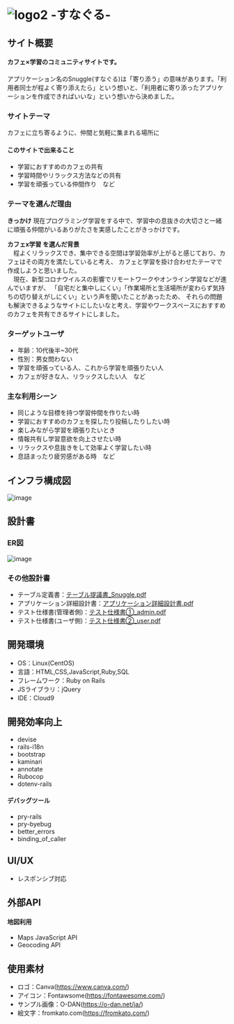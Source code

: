# ![logo2](https://user-images.githubusercontent.com/106650955/186106765-ef446621-e77c-448a-b9ab-e534e2b1f50a.svg) -すなぐる-

## サイト概要

#### カフェ×学習のコミュニティサイトです。
アプリケーション名のSnuggle(すなぐる)は「寄り添う」の意味があります。「利用者同士が程よく寄り添えたら」という想いと、「利用者に寄り添ったアプリケーションを作成できればいいな」という想いから決めました。

### サイトテーマ
カフェに立ち寄るように、仲間と気軽に集まれる場所に

#### このサイトで出来ること
* 学習におすすめのカフェの共有
* 学習時間やリラックス方法などの共有
* 学習を頑張っている仲間作り　など

### テーマを選んだ理由
**きっかけ**
現在プログラミング学習をする中で、学習中の息抜きの大切さと一緒に頑張る仲間がいるありがたさを実感したことがきっかけです。

**カフェx学習 を選んだ背景**  
　程よくリラックスでき、集中できる空間は学習効率が上がると感じており、カフェはその両方を満たしていると考え、
カフェと学習を掛け合わせたテーマで作成しようと思いました。  
　現在、新型コロナウイルスの影響でリモートワークやオンライン学習などが進んでいますが、
「自宅だと集中しにくい」「作業場所と生活場所が変わらず気持ちの切り替えがしにくい」という声を聞いたことがあったため、
それらの問題も解決できるようなサイトにしたいなと考え、学習やワークスペースにおすすめのカフェを共有できるサイトにしました。

### ターゲットユーザ
* 年齢：10代後半~30代
* 性別：男女問わない
* 学習を頑張っている人、これから学習を頑張りたい人
* カフェが好きな人、リラックスしたい人　など

### 主な利用シーン
* 同じような目標を持つ学習仲間を作りたい時
* 学習におすすめのカフェを探したり投稿したりしたい時
* 楽しみながら学習を頑張りたいとき
* 情報共有し学習意欲を向上させたい時
* リラックスや息抜きをして効率よく学習したい時
* 息詰まったり疲労感がある時　など

## インフラ構成図
![image](https://user-images.githubusercontent.com/106650955/190065100-22ce6f51-e970-41f8-bdc7-399ad73062b2.png)

## 設計書
### ER図
![image](https://user-images.githubusercontent.com/106650955/186998490-cf03c6b1-6a4e-430a-8660-dfa9627886f8.png)

### その他設計書
- テーブル定義書：[テーブル提議書_Snuggle.pdf](https://github.com/m9795/Snuggle/files/9400606/_Snuggle.pdf)
- アプリケーション詳細設計書：[アプリケーション詳細設計書.pdf](https://github.com/m9795/Snuggle/files/9436838/default.pdf)
- テスト仕様書(管理者側)：[テスト仕様書①_admin.pdf](https://github.com/m9795/Snuggle/files/9436636/_admin.pdf)
- テスト仕様書(ユーザ側)：[テスト仕様書②_user.pdf](https://github.com/m9795/Snuggle/files/9436651/_user.pdf)
<!-- - UI Flows(ユーザ側)：[user.pdf](https://github.com/m9795/Snuggle/files/9399592/user.pdf) -->
<!-- - UI Flows(管理者側)：[admin.pdf](https://github.com/m9795/Snuggle/files/9399593/admin.pdf) -->

## 開発環境
- OS：Linux(CentOS)
- 言語：HTML,CSS,JavaScript,Ruby,SQL
- フレームワーク：Ruby on Rails
- JSライブラリ：jQuery
- IDE：Cloud9

## 開発効率向上
- devise
- rails-i18n
- bootstrap
- kaminari
- annotate
- Rubocop
- dotenv-rails

#### デバッグツール
- pry-rails
- pry-byebug
- better_errors
- binding_of_caller

## UI/UX
- レスポンシブ対応

## 外部API
#### 地図利用
- Maps JavaScript API
- Geocoding API

## 使用素材
- ロゴ：Canva(https://www.canva.com/)
- アイコン：Fontawsome(https://fontawesome.com/)
- サンプル画像：O-DAN(https://o-dan.net/ja/)
- 絵文字：fromkato.com(https://fromkato.com/)
